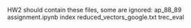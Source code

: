 HW2 should contain these files, some are ignored:
ap_88_89  assignment.ipynb  index  reduced_vectors_google.txt  trec_eval
